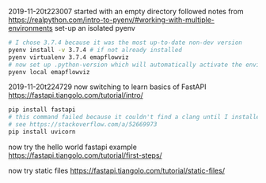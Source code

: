 2019-11-20t223007
started with an empty directory
followed notes from https://realpython.com/intro-to-pyenv/#working-with-multiple-environments
set-up an isolated pyenv    

```bash
# I chose 3.7.4 because it was the most up-to-date non-dev version
pyenv install -v 3.7.4 # if not already installed
pyenv virtualenv 3.7.4 emapflowviz
# now set up .python-version which will automatically activate the environment when you cd in 
pyenv local emapflowviz
```

2019-11-20t224729
now switching to learn basics of FastAPI
https://fastapi.tiangolo.com/tutorial/intro/

```bash
pip install fastapi
# this command failed because it couldn't find a clang until I installed pyenv-which-ext
# see https://stackoverflow.com/a/52669973
pip install uvicorn
```

now try the hello world fastapi example
https://fastapi.tiangolo.com/tutorial/first-steps/

now try static files
https://fastapi.tiangolo.com/tutorial/static-files/
